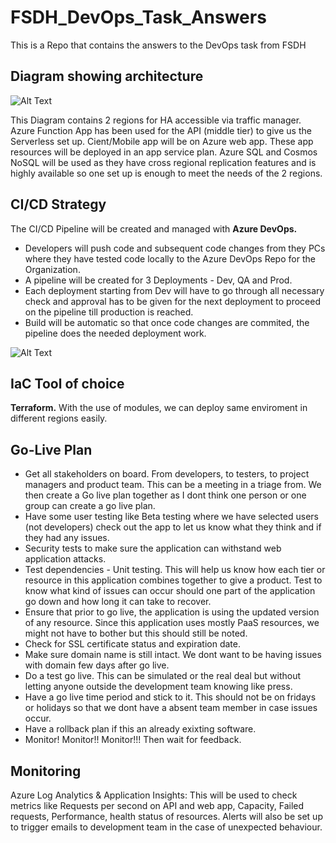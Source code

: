 # FSDH_DevOps_Task_Answers
This is a Repo that contains the answers to the DevOps task from FSDH

## Diagram showing architecture

![Alt Text](https://terraformlearn0702.blob.core.windows.net/files/serverless_architecture.png) 

This Diagram contains 2 regions for HA accessible via traffic manager. Azure Function App has been used for the API (middle tier) to give us the Serverless set up. Cient/Mobile app will be on Azure web app. These app resources will be deployed in an app service plan. Azure SQL and Cosmos NoSQL will be used as they have cross regional replication features and is highly available so one set up is enough to meet the needs of the 2 regions. 

## CI/CD Strategy
The CI/CD Pipeline will be created and managed with **Azure DevOps.** 
- Developers will push code and subsequent code changes from they PCs where they have tested code locally to the Azure DevOps Repo for the Organization.
- A pipeline will be created for 3 Deployments - Dev, QA and Prod.
- Each deployment starting from Dev will have to go through all necessary check and approval has to be given for the next deployment to proceed on the pipeline till production is reached. 
- Build will be automatic so that once code changes are commited, the pipeline does the needed deployment work.

![Alt Text](https://terraformlearn0702.blob.core.windows.net/files/Azure_DevOps_Pipeline.png)

## IaC Tool of choice
**Terraform.** With the use of modules, we can deploy same enviroment in different regions easily.

## Go-Live Plan
- Get all stakeholders on board. From developers, to testers, to project managers and product team. This can be a meeting in a triage from. We then create a Go live plan together as I dont think one person or one group can create a go live plan. 
- Have some user testing like Beta testing where we have selected users (not developers) check out the app to let us know what they think and if they had any issues.
- Security tests to make sure the application can withstand web application attacks.
- Test dependencies - Unit testing. This will help us know how each tier or resource in this application combines together to give a product. Test to know what kind of issues can occur should one part of the application go down and how long it can take to recover. 
- Ensure that prior to go live, the application is using the updated version of any resource. Since this application uses mostly PaaS resources, we might not have to bother but this should still be noted.
- Check for SSL certificate status and expiration date.
- Make sure domain name is still intact. We dont want to be having issues with domain few days after go live.
- Do a test go live. This can be simulated or the real deal but without letting anyone outside the development team knowing like press.
- Have a go live time period and stick to it. This should not be on fridays or holidays so that we dont have a absent team member in case issues occur.
- Have a rollback plan if this an already exixting software.
- Monitor! Monitor!! Monitor!!! Then wait for feedback. 

## Monitoring
Azure Log Analytics & Application Insights: This will be used to check metrics like Requests per second on API and web app, Capacity, Failed requests, Performance, health status of resources. 
Alerts will also be set up to trigger emails to development team in the case of unexpected behaviour.
